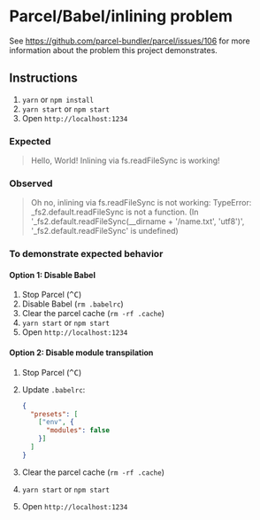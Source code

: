 # Parcel/Babel/inlining problem

See https://github.com/parcel-bundler/parcel/issues/106 for more information about the problem this project demonstrates.

## Instructions

1. `yarn` or `npm install`
2. `yarn start` or `npm start`
3. Open `http://localhost:1234`

### Expected

> Hello, World! Inlining via fs.readFileSync is working!

### Observed

> Oh no, inlining via fs.readFileSync is not working: TypeError: \_fs2.default.readFileSync is not a function. (In '\_fs2.default.readFileSync(\_\_dirname + '/name.txt', 'utf8')', '\_fs2.default.readFileSync' is undefined)

### To demonstrate expected behavior

#### Option 1: Disable Babel

1. Stop Parcel (<kbd>^C</kbd>)
2. Disable Babel (`rm .babelrc`)
3. Clear the parcel cache (`rm -rf .cache`)
4. `yarn start` or `npm start`
5. Open `http://localhost:1234`

#### Option 2: Disable module transpilation

1. Stop Parcel (<kbd>^C</kbd>)
2. Update `.babelrc`:

    ```json
    {
      "presets": [
        ["env", {
          "modules": false
        }]
      ]
    }
    ```
3. Clear the parcel cache (`rm -rf .cache`)
4. `yarn start` or `npm start`
5. Open `http://localhost:1234`
